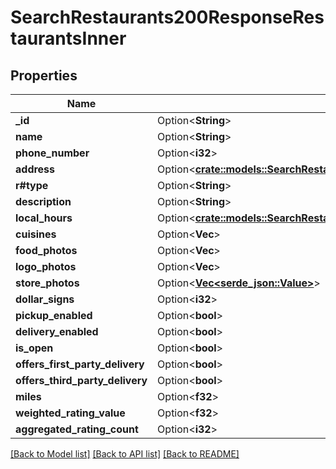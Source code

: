 # SearchRestaurants200ResponseRestaurantsInner

## Properties

Name | Type | Description | Notes
------------ | ------------- | ------------- | -------------
**_id** | Option<**String**> |  | [optional]
**name** | Option<**String**> |  | [optional]
**phone_number** | Option<**i32**> |  | [optional]
**address** | Option<[**crate::models::SearchRestaurants200ResponseRestaurantsInnerAddress**](searchRestaurants_200_response_restaurants_inner_address.md)> |  | [optional]
**r#type** | Option<**String**> |  | [optional]
**description** | Option<**String**> |  | [optional]
**local_hours** | Option<[**crate::models::SearchRestaurants200ResponseRestaurantsInnerLocalHours**](searchRestaurants_200_response_restaurants_inner_local_hours.md)> |  | [optional]
**cuisines** | Option<**Vec<String>**> |  | [optional]
**food_photos** | Option<**Vec<String>**> |  | [optional]
**logo_photos** | Option<**Vec<String>**> |  | [optional]
**store_photos** | Option<[**Vec<serde_json::Value>**](serde_json::Value.md)> |  | [optional]
**dollar_signs** | Option<**i32**> |  | [optional]
**pickup_enabled** | Option<**bool**> |  | [optional]
**delivery_enabled** | Option<**bool**> |  | [optional]
**is_open** | Option<**bool**> |  | [optional]
**offers_first_party_delivery** | Option<**bool**> |  | [optional]
**offers_third_party_delivery** | Option<**bool**> |  | [optional]
**miles** | Option<**f32**> |  | [optional]
**weighted_rating_value** | Option<**f32**> |  | [optional]
**aggregated_rating_count** | Option<**i32**> |  | [optional]

[[Back to Model list]](../README.md#documentation-for-models) [[Back to API list]](../README.md#documentation-for-api-endpoints) [[Back to README]](../README.md)


